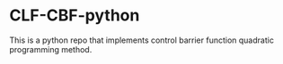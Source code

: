 # CLF-CBF-python
This is a python repo that implements control barrier function quadratic programming method.
